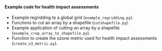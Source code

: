 #### Example code for health impact assessments
- Example regridding to a global grid (`example_regridding.py`).  
- Functions to cut an array by a shapefile (`cutshapefile.py`).  
- Example application of cutting an array by a shapefile (`example_crop_array_to_shapefile.py`).  
- Function to create the ozone metric used for health impact assessments (`create_o3_metric.py`).  
